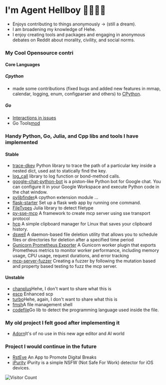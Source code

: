 
# I'm Agent Hellboy 👋🏾👨‍💻
  - Enjoys contributing to things anonymously -> (still a dream).
  - I am broadening my knowledge of Hehe.
  - I enjoy creating tools and packages and engaging in anonymous debates on Reddit about morality, civility, and social norms.

### My Cool Opensource contri 

#### Core Languages 

##### Cpython 
  - made some contributions (fixed bugs and added new features in mmap, calendar, logging, enum, configparser and others) to [CPython](https://github.com/search?q=repo%3Apython%2Fcpython+author%3AAgent-Hellboy&type=pullrequests).

##### Go 
  - [Interactions in issues](https://github.com/search?q=user:golang+involves:agent-hellboy&type=issues
)
  - Go Tools[mod](https://go-review.googlesource.com/c/mod/+/634875)
    
### Handy Python, Go, Julia, and Cpp libs and tools I have implemented

#### Stable
  - [trace-dkey](https://github.com/Agent-Hellboy/trace-dkey) Python library to trace the path of a particular key inside a nested dict, used ast to statically find the key. 
  - [log_call](https://github.com/Agent-Hellboy/log_call) library to log function or bond-method calls.
  - [google-chat-python-bot](https://github.com/Agent-Hellboy/google-chat-python-bot) is a piston-like Python bot for Google chat. You can configure it in your Google Workspace and execute Python code in the chat window.
  - [pylibfinder](https://github.com/Agent-Hellboy/pylibfinder)A cpython extension module ... 
  - [flask-starter](https://github.com/Agent-Hellboy/flask-starter) Set up a flask web app by running one command.
  - [FileTypes](https://github.com/JuliaIO/FileTypes.jl) Julia library to detect filetype
  - [py-sse-mcp](https://github.com/Agent-Hellboy/py-sse-mcp) A framework to create mcp server using sse transport protocol 
  - [hcp](https://github.com/Agent-Hellboy/hcp) A simple clipboard manager for Linux that saves your clipboard history.
  - [dswell](https://github.com/Agent-Hellboy/dswell) A daemon-based file deletion utility that allows you to schedule files or directories for deletion after a specified time period
  - [Gunicorn Prometheus Exporter](https://github.com/Agent-Hellboy/gunicorn-prometheus-exporter) A Gunicorn worker plugin that exports Prometheus metrics to monitor worker performance, including memory usage, CPU usage, request durations, and error tracking
  - [mcp-server-fuzzer](https://github.com/Agent-Hellboy/mcp-server-fuzzer) Creating a fuzzer by following the mutation based and property based testing to fuzz the mcp server.
    
#### Unstable 
  - [chanplus](https://github.com/Agent-Hellboy/chanplus)Hehe, I don't want to share what this is
  - [escp](https://github.com/Agent-Hellboy/escp) Enhanced scp
  - [turbo](https://github.com/Agent-Hellboy/turbo)Hehe, again, I don't want to share what this is
  - [fmsh](https://github.com/Agent-Hellboy/fmsh)A file management shell 
  - [codefile](https://github.com/Agent-Hellboy/codefile)Go lib to detect the programming language used inside the file. 

### My old project I felt good after implementing it 
  - [Adorn](https://github.com/Agent-Hellboy/Adorn)It's of no use in this new age editor and AI world

### Project I would continue in the future 
  - [RstEye](https://github.com/RstEyeApp/rsteye) An App to Promote Digital Breaks
  - [iPurity](https://github.com/Agent-Hellboy/iPurity) iPurity is a simple NSFW (Not Safe For Work) detector for iOS devices.

![Visitor Count](https://profile-counter.glitch.me/Agent-Hellboy/count.svg)
